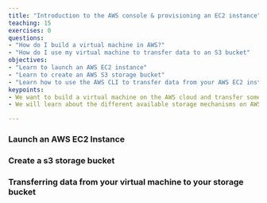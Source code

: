 ```yaml
---
title: "Introduction to the AWS console & provisioning an EC2 instance"
teaching: 15
exercises: 0
questions:
- "How do I build a virtual machine in AWS?"
- "How do I use my virtual machine to transfer data to an S3 bucket"
objectives:
- "Learn to launch an AWS EC2 instance"
- "Learn to create an AWS S3 storage bucket"
- "Learn how to use the AWS CLI to transfer data from your AWS EC2 instance to the S3 storage bucket"
keypoints:
- We want to build a virtual machine on the AWS cloud and transfer some data into storage.
- We will learn about the different available storage mechanisms on AWS

---
```


### Launch an AWS EC2 Instance

### Create a s3 storage bucket

### Transferring data from your virtual machine to your storage bucket


